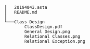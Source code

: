 <pre>
│   20194043.asta
│   README.md
│
└───Class Design
        ClassDesign.pdf
        General Design.png
        Relational Classes.png
        Relational Exception.png
</pre>
